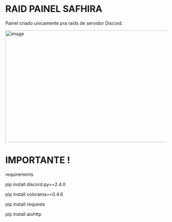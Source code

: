 # RAID PAINEL SAFHIRA 

Painel criado unicamente pra raids de servidor Discord.

<img width="974" height="349" alt="image" src="https://github.com/user-attachments/assets/36e66fe0-a2d9-4794-b73e-4dd56c02d9c3" />

# IMPORTANTE ! 

requirements

pip install discord.py==2.4.0


pip install colorama==0.4.6


pip install requests


pip install aiohttp


